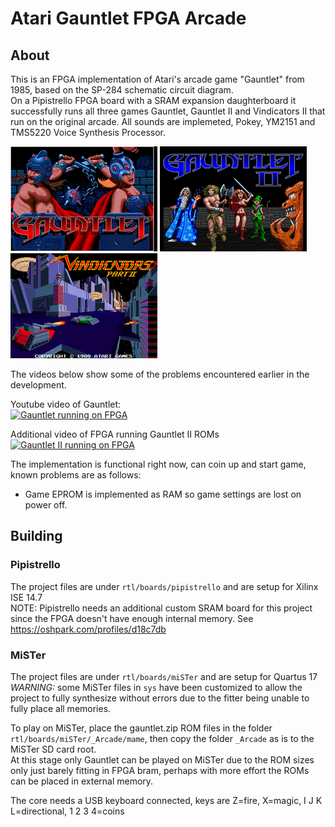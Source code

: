 # Atari Gauntlet FPGA Arcade

## About
This is an FPGA implementation of Atari's arcade game "Gauntlet" from 1985, based on the SP-284 schematic circuit diagram.  
On a Pipistrello FPGA board with a SRAM expansion daughterboard it successfully runs all three games Gauntlet, Gauntlet II and Vindicators II that run on the original arcade. All sounds are implemeted, Pokey, YM2151 and TMS5220 Voice Synthesis Processor.  

[![Gauntlet Tile](doc/images/MAME_G1.png)](doc/images/MAME_G1.png)
[![Gauntlet 2 Title](doc/images/MAME_G2.png)](doc/images/MAME_G2.png)
[![Vindicators II Tile](doc/images/MAME_V2.png)](doc/images/MAME_V2.png)  

The videos below show some of the problems encountered earlier in the development.  

Youtube video of Gauntlet:  
[![Gauntlet running on FPGA](https://img.youtube.com/vi/7A2k7wLUSUU/0.jpg)](https://www.youtube.com/watch?v=7A2k7wLUSUU)

Additional video of FPGA running Gauntlet II ROMs  
[![Gauntlet II running on FPGA](https://img.youtube.com/vi/HNHAjOb2i3s/0.jpg)](https://www.youtube.com/watch?v=HNHAjOb2i3s)

The implementation is functional right now, can coin up and start game, known problems are as follows:

* Game EPROM is implemented as RAM so game settings are lost on power off.

## Building

### Pipistrello
The project files are under `rtl/boards/pipistrello` and are setup for Xilinx ISE 14.7  
NOTE: Pipistrello needs an additional custom SRAM board for this project since the FPGA doesn't have enough internal memory. See https://oshpark.com/profiles/d18c7db  

### MiSTer
The project files are under `rtl/boards/miSTer` and are setup for Quartus 17  
*WARNING:* some MiSTer files in `sys` have been customized to allow the project to fully synthesize without errors due to the fitter being unable to fully place all memories.

To play on MiSTer, place the gauntlet.zip ROM files in the folder `rtl/boards/miSTer/_Arcade/mame`, then copy the folder `_Arcade` as is to the MiSTer SD card root.  
At this stage only Gauntlet can be played on MiSTer due to the ROM sizes only just barely fitting in FPGA bram, perhaps with more effort the ROMs can be placed in external memory.  

The core needs a USB keyboard connected, keys are Z=fire, X=magic, I J K L=directional, 1 2 3 4=coins
